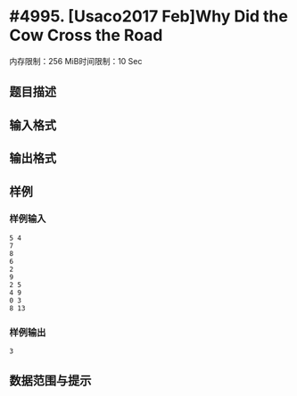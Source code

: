 # #4995. [Usaco2017 Feb]Why Did the Cow Cross the Road

内存限制：256 MiB时间限制：10 Sec

## 题目描述

## 输入格式

## 输出格式

## 样例

### 样例输入

    
    5 4
    7
    8
    6
    2
    9
    2 5
    4 9
    0 3
    8 13
    

### 样例输出

    
    3
    

## 数据范围与提示
